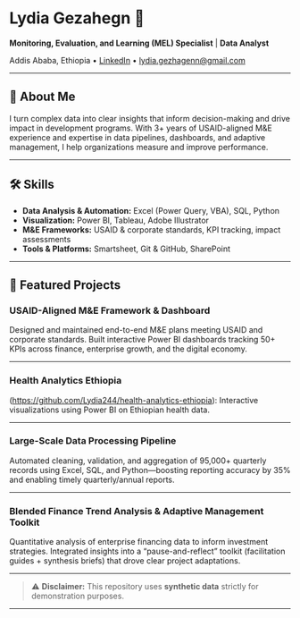 # Lydia Gezahegn 👋

**Monitoring, Evaluation, and Learning (MEL) Specialist** | **Data Analyst**

Addis Ababa, Ethiopia • [LinkedIn](https://www.linkedin.com/in/lydia-gezahegn-18bb4a172) • lydia.gezhagenn@gmail.com

---

## 🚀 About Me
I turn complex data into clear insights that inform decision-making and drive impact in development programs. With 3+ years of USAID-aligned M&E experience and expertise in data pipelines, dashboards, and adaptive management, I help organizations measure and improve performance.

---

## 🛠️ Skills
- **Data Analysis & Automation:** Excel (Power Query, VBA), SQL, Python  
- **Visualization:** Power BI, Tableau, Adobe Illustrator  
- **M&E Frameworks:** USAID & corporate standards, KPI tracking, impact assessments  
- **Tools & Platforms:** Smartsheet, Git & GitHub, SharePoint  

---

## 📂 Featured Projects

### USAID-Aligned M&E Framework & Dashboard  
Designed and maintained end-to-end M&E plans meeting USAID and corporate standards. Built interactive Power BI dashboards tracking 50+ KPIs across finance, enterprise growth, and the digital economy.  

---

### Health Analytics Ethiopia
(https://github.com/Lydia244/health-analytics-ethiopia): Interactive visualizations using Power BI on Ethiopian health data.

---

### Large-Scale Data Processing Pipeline  
Automated cleaning, validation, and aggregation of 95,000+ quarterly records using Excel, SQL, and Python—boosting reporting accuracy by 35% and enabling timely quarterly/annual reports.  

---

### Blended Finance Trend Analysis & Adaptive Management Toolkit  
Quantitative analysis of enterprise financing data to inform investment strategies. Integrated insights into a “pause-and-reflect” toolkit (facilitation guides + synthesis briefs) that drove clear project adaptations.  

---

> ⚠️ **Disclaimer:** This repository uses **synthetic data** strictly for demonstration purposes.

---
